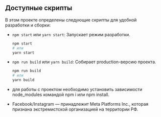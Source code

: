 ## Доступные скрипты

В этом проекте определены следующие скрипты для удобной разработки и сборки:

* `npm start` или `yarn start`: Запускает режим разработки.

    ```bash
    npm start
    # или
    yarn start
    ```

* `npm run build` или `yarn build`: Собирает production-версию проекта.

    ```bash
    npm run build
    # или
    yarn build
    ```
* для работы с проектом необходимо установить зависимости node_modules командой npm i или npm install.
    
* Facebook/Instagram — принадлежит Meta Platforms Inc., которая признана экстремистской организацией на территории РФ.
